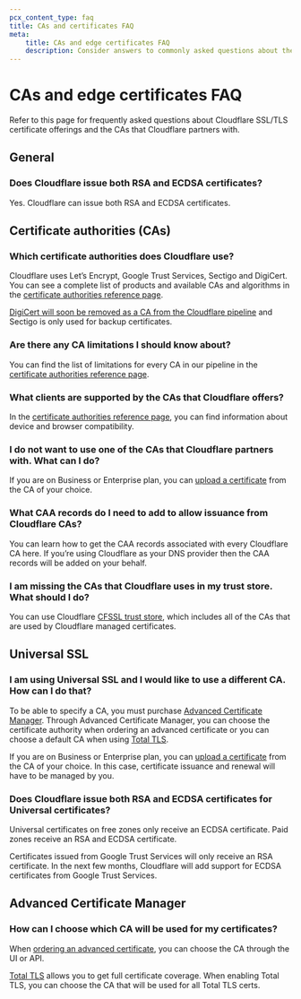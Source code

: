 ```yaml
---
pcx_content_type: faq
title: CAs and certificates FAQ
meta:
    title: CAs and edge certificates FAQ
    description: Consider answers to commonly asked questions about the certificates you can get through Cloudflare and the CAs that Cloudflare partners with.
---
```


# CAs and edge certificates FAQ

Refer to this page for frequently asked questions about Cloudflare SSL/TLS certificate offerings and the CAs that Cloudflare partners with.

## General

### Does Cloudflare issue both RSA and ECDSA certificates?  

Yes. Cloudflare can issue both RSA and ECDSA certificates.

## Certificate authorities (CAs)

### Which certificate authorities does Cloudflare use?  

Cloudflare uses Let’s Encrypt, Google Trust Services, Sectigo and DigiCert. You can see a complete list of products and available CAs and algorithms in the [certificate authorities reference page](/ssl/reference/certificate-authorities/).

[DigiCert will soon be removed as a CA from the Cloudflare pipeline](https://developers.cloudflare.com/ssl/reference/migration-guides/digicert-update/) and Sectigo is only used for backup certificates.

### Are there any CA limitations I should know about?

You can find the list of limitations for every CA in our pipeline in the [certificate authorities reference page](/ssl/reference/certificate-authorities/).

### What clients are supported by the CAs that Cloudflare offers?  

In the [certificate authorities reference page](/ssl/reference/certificate-authorities/), you can find information about device and browser compatibility.

### I do not want to use one of the CAs that Cloudflare partners with. What can I do?  

If you are on Business or Enterprise plan, you can [upload a certificate](/ssl/edge-certificates/custom-certificates/uploading/#upload-a-custom-certificate) from the CA of your choice.

### What CAA records do I need to add to allow issuance from Cloudflare CAs?  

You can learn how to get the CAA records associated with every Cloudflare CA here. If you’re using Cloudflare as your DNS provider then the CAA records will be added on your behalf.

### I am missing the CAs that Cloudflare uses in my trust store. What should I do?  

You can use Cloudflare [CFSSL trust store](https://github.com/cloudflare/cfssl_trust), which includes all of the CAs that are used by Cloudflare managed certificates.

## Universal SSL

### I am using Universal SSL and I would like to use a different CA. How can I do that?  

To be able to specify a CA, you must purchase [Advanced Certificate Manager](/ssl/edge-certificates/advanced-certificate-manager/). Through Advanced Certificate Manager, you can choose the certificate authority when ordering an advanced certificate or you can choose a default CA when using [Total TLS](/ssl/edge-certificates/additional-options/total-tls/).

If you are on Business or Enterprise plan, you can [upload a certificate](/ssl/edge-certificates/custom-certificates/uploading/#upload-a-custom-certificate) from the CA of your choice. In this case, certificate issuance and renewal will have to be managed by you.

### Does Cloudflare issue both RSA and ECDSA certificates for Universal certificates?  

Universal certificates on free zones only receive an ECDSA certificate. Paid zones receive an RSA and ECDSA certificate.

Certificates issued from Google Trust Services will only receive an RSA certificate. In the next few months, Cloudflare will add support for ECDSA certificates from Google Trust Services.

## Advanced Certificate Manager

### How can I choose which CA will be used for my certificates?

When [ordering an advanced certificate](/ssl/edge-certificates/advanced-certificate-manager/manage-certificates/), you can choose the CA through the UI or API.

[Total TLS](/ssl/edge-certificates/additional-options/total-tls/) allows you to get full certificate coverage. When enabling Total TLS, you can choose the CA that will be used for all Total TLS certs.
